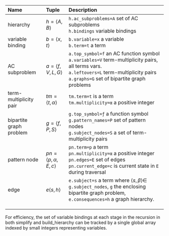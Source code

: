 | Name                    | Tuple                               | Description                                                                                                                                                                                         |
| :------------------------ | :------------------------------------ | :---------------------------------------------------------------------------------------------------------------------------------------------------------------------------------------------------- |
| hierarchy               | $h=\langle A, B \rangle$            | `h.ac_subproblems=A` set of AC subproblems<br>`h.bindings` variable bindings                                                                                                                        |
| variable binding        | $b=\langle x, t \rangle$            | `b.variable=x` a variable<br>`b.term=t` a term                                                                                                                                                      |
| AC subproblem           | $a=\langle f, V, L, G\rangle$       | `a.top_symbol=f` an AC function symbol<br />`a.variables=V` term-multiplicity pairs, all terms vars.<br />`a.leftovers=L` term-multiplicity pairs<br />`a.graphs=G` set of bipartite graph problems |
| term-multiplicity pair  | $tm=\langle t, \alpha \rangle$      | `tm.term=t` is a term<br />`tm.multiplicity=α` a positive integer                                                                                                                                  |
| bipartite graph problem | $g=\langle f, P, S \rangle$         | `g.top_symbol=ƒ` a function symbol<br />`g.pattern_names=P` set of pattern nodes<br />`g.subject_nodes=S` a set of term-multiplicity pairs                                                         |
| pattern node            | $pn=\langle p, \alpha, E, c\rangle$ | `pn.term=p` a term<br />`pn.multiplicity=α` a positive integer<br />`pn.edges=E` set of edges<br />`pn.current_edge=c` is current state in `E` during traversal                                    |
| edge                    | $e\langle s,h\rangle$               | `e.subject=s` a term where $\langle s, \beta \rangle\in$ `g.subject_nodes`, `g` the enclosing bipartite graph problem, `e.consequences=h` a graph hierarchy.                                        |
|                         |                                     |                                                                                                                                                                                                     |
|                         |                                     |                                                                                                                                                                                                     |
|                         |                                     |                                                                                                                                                                                                     |

For efficiency, the set of variable bindings at each stage in the recursion in both simplify and build_hierarchy can be tracked by a single global array indexed by small integers representing variables.
